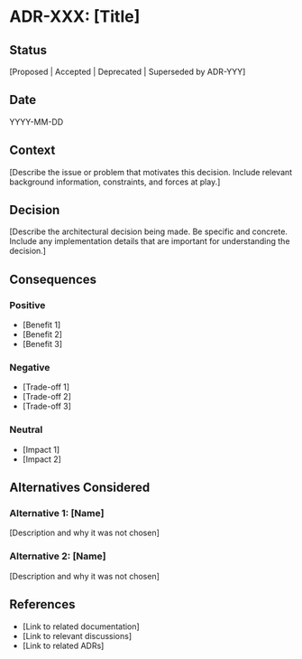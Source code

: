 # ADR-XXX: [Title]

## Status

[Proposed | Accepted | Deprecated | Superseded by ADR-YYY]

## Date

YYYY-MM-DD

## Context

[Describe the issue or problem that motivates this decision. Include relevant background information, constraints, and forces at play.]

## Decision

[Describe the architectural decision being made. Be specific and concrete. Include any implementation details that are important for understanding the decision.]

## Consequences

### Positive

- [Benefit 1]
- [Benefit 2]
- [Benefit 3]

### Negative

- [Trade-off 1]
- [Trade-off 2]
- [Trade-off 3]

### Neutral

- [Impact 1]
- [Impact 2]

## Alternatives Considered

### Alternative 1: [Name]

[Description and why it was not chosen]

### Alternative 2: [Name]

[Description and why it was not chosen]

## References

- [Link to related documentation]
- [Link to relevant discussions]
- [Link to related ADRs]
